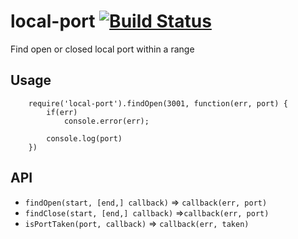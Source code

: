 local-port [![Build Status](https://travis-ci.org/soyuka/local-port.svg)](https://travis-ci.org/soyuka/local-port)
==========

Find open or closed local port within a range

## Usage 
```
	require('local-port').findOpen(3001, function(err, port) {
		if(err)
			console.error(err);

	    console.log(port)
	})
```

## API

- `findOpen(start, [end,] callback)` => `callback(err, port)`
- `findClose(start, [end,] callback)` =>`callback(err, port)`
- `isPortTaken(port, callback)` => `callback(err, taken)`
